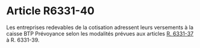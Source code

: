 # Article R6331-40

  
Les entreprises redevables de la cotisation adressent leurs versements à la caisse BTP Prévoyance selon les modalités prévues aux articles [R. 6331-37][1] à R. 6331-39.

 [1]: /affichCodeArticle.do?cidTexte=LEGITEXT000006072050&idArticle=LEGIARTI000018498456&dateTexte=&categorieLien=cid